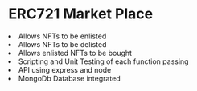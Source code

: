 # ERC721 Market Place

<li>Allows NFTs to be enlisted
<li>Allows NFTs to be delisted
<li>Allows enlisted NFTs to be bought
<li>Scripting and Unit Testing of each function passing
<li>API using express and node
<li>MongoDb Database integrated
